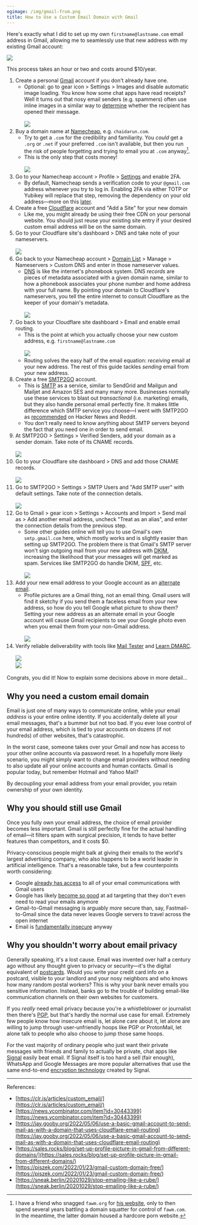 ```yaml
---
ogimage: /img/gmail-from.png
title: How to Use a Custom Email Domain with Gmail
---
```


Here's exactly what I did to set up my own `firstname@lastname.com` email address in Gmail, allowing me to seamlessly use that new address with my existing Gmail account:

![](/img/gmail-from.png)

This process takes an hour or two and costs around $10/year.

1. Create a personal [Gmail](https://www.google.com/gmail/about/) account if you don't already have one.
   - Optional: go to gear icon > Settings > Images and disable automatic image loading. You know how some chat apps have read receipts? Well it turns out that nosy email senders (e.g. spammers) often use inline images in a similar way to [determine](https://www.wired.com/2013/12/turn-gmail-auto-image-loading-off/) whether the recipient has opened their message.<br><br>![](/img/gmail-images.png)
1. Buy a domain name at [Namecheap](https://www.namecheap.com/), e.g. `chaidarun.com`.
   - Try to get a `.com` for the credibility and familiarity. You _could_ get a `.org` or `.net` if your preferred `.com` isn't available, but then you run the risk of people forgetting and trying to email you at `.com` anyway[^fawm].
   - This is the only step that costs money!<br><br>![](/img/namecheap-domain.png)
1. Go to your Namecheap account > Profile > [Settings](https://ap.www.namecheap.com/settings/security) and enable 2FA.
   - By default, Namecheap sends a verification code to your `@gmail.com` address whenever you try to log in. Enabling 2FA via either TOTP or Yubikey will replace that step, removing the dependency on your old address&mdash;more on this [later](#why-you-need-a-custom-email-domain).
1. Create a free [Cloudflare](https://www.cloudflare.com/) account and "Add a Site" for your new domain
   - Like me, you might already be using their free CDN on your personal website. You should just reuse your existing site entry if your desired custom email address will be on the same domain.
1. Go to your Cloudflare site's dashboard > DNS and take note of your nameservers.<br><br>![](/img/cloudflare-nameservers.png)
1. Go back to your Namecheap account > [Domain List](https://ap.www.namecheap.com/domains/list/) > Manage > Nameservers > Custom DNS and enter in those nameserver values.
   - [DNS](https://en.wikipedia.org/wiki/Domain_Name_System) is like the internet's phonebook system. DNS _records_ are pieces of metadata associated with a given domain name, similar to how a phonebook associates your phone number and home address with your full name. By pointing your domain to Cloudflare's nameservers, you tell the entire internet to consult Cloudflare as the keeper of your domain's metadata.<br><br>![](/img/namecheap-nameservers.png)
1. Go back to your Cloudflare site dashboard > Email and enable email routing.
   - This is the point at which you actually choose your new custom address, e.g. `firstname@lastname.com`<br><br>![](/img/cloudflare-routing.png)
   - Routing solves the easy half of the email equation: _receiving_ email at your new address. The rest of this guide tackles _sending_ email from your new address.
1. Create a free [SMTP2GO](https://www.smtp2go.com/) account.
   - This is [SMTP](https://en.wikipedia.org/wiki/Simple_Mail_Transfer_Protocol) as a service, similar to SendGrid and Mailgun and Mailjet and Amazon SES and many many more. Businesses normally use these services to blast out _transactional_ (i.e. marketing) emails, but they also handle personal email perfectly fine. It makes little difference which SMTP service you choose&mdash;I went with SMTP2GO as [recommended](https://www.reddit.com/r/selfhosted/comments/wt88z6/what_is_the_best_free_smtp_solution_to_use_with/) on Hacker News and Reddit.
   - You don't really need to know anything about SMTP servers beyond the fact that you need one in order to send email.
1. At SMTP2GO > Settings > Verified Senders, add your domain as a sender domain. Take note of its CNAME records.<br><br>![](/img/smtp2go-senders.png)
1. Go to your Cloudflare site dashboard > DNS and add those CNAME records.<br><br>![](/img/smtp.png)
1. Go to SMTP2GO > Settings > SMTP Users and "Add SMTP user" with default settings. Take note of the connection details.<br><br>![](/img/smtp2go-users.png)
1. Go to Gmail > gear icon > Settings > Accounts and Import > Send mail as > Add another email address, uncheck "Treat as an alias", and enter the connection details from the previous step.
   - Some other guides online will tell you to use Gmail's own `smtp.gmail.com` here, which mostly works and is slightly easier than setting up SMTP2GO. The problem there is that Gmail's SMTP server won't sign outgoing mail from your new address with [DKIM](https://en.wikipedia.org/wiki/DomainKeys_Identified_Mail), increasing the likelihood that your messages will get marked as spam. Services like SMTP2GO do handle DKIM, [SPF](https://en.wikipedia.org/wiki/Sender_Policy_Framework), etc.<br><br>![](/img/gmail-smtp.png)
1. Add your new email address to your Google account as an [alternate email](https://myaccount.google.com/email).
   - Profile pictures are a Gmail thing, not an email thing. Gmail users will find it sketchy if you send them a faceless email from your new address, so how do you tell Google what picture to show them? Setting your new address as an alternate email in your Google account will cause Gmail recipients to see your Google photo even when you email them from your non-Gmail address.<br><br>![](/img/google-alternate-email.png)
1. Verify reliable deliverability with tools like [Mail Tester](https://www.mail-tester.com/) and [Learn DMARC](https://www.learndmarc.com/).<br><br>![](/img/mail-tester.png)<br>![](/img/learndmarc.png)

[^fawm]: I have a friend who snagged `fawm.org` for [his website](https://fiftyninety.fawm.org/), only to then spend several years battling a domain squatter for control of `fawm.com`. In the meantime, the latter domain housed a hardcore porn website.

Congrats, you did it! Now to explain some decisions above in more detail...

## Why you need a custom email domain

Email is just one of many ways to communicate online, while your email _address_ is your entire online identity. If you accidentally delete all your email messages, that's a bummer but not too bad. If you ever lose control of your email address, which is tied to your accounts on dozens (if not hundreds) of other websites, that's catastrophic.

In the worst case, someone takes over your Gmail and now has access to your other online accounts via password reset. In a hopefully more likely scenario, you might simply want to change email providers without needing to also update all your online accounts and human contacts. Gmail is popular today, but remember Hotmail and Yahoo Mail?

By decoupling your email address from your email provider, you retain ownership of your own identity.

## Why you should still use Gmail

Once you fully own your email address, the choice of email provider becomes less important. Gmail is still perfectly fine for the actual handling of email&mdash;it filters spam with surgical precision, it tends to have better features than competitors, and it costs $0.

Privacy-conscious people might balk at giving their emails to the world's largest advertising company, who also happens to be a world leader in artificial intelligence. That's a reasonable take, but a few counterpoints worth considering:

- Google [already has access](https://mako.cc/copyrighteous/google-has-most-of-my-email-because-it-has-all-of-yours) to all of your email communications with Gmail users
- Google has likely [become so good](https://techcrunch.com/2017/06/23/google-has-all-the-data-it-needs-will-stop-scanning-gmail-inboxes/) at ad targeting that they don't even need to read your emails anymore
- Gmail-to-Gmail messaging is arguably _more_ secure than, say, Fastmail-to-Gmail since the data never leaves Google servers to travel across the open internet
- Email is [fundamentally insecure](https://security.stackexchange.com/a/30094) anyway

## Why you shouldn't worry about email privacy

Generally speaking, it's a lost cause. Email was invented over half a century ago without any thought given to privacy or security&mdash;it's the digital equivalent of [postcards](https://www.ias.edu/security/would-you-send-postcard-mail). Would you write your credit card info on a postcard, visible to your landlord and your nosy neighbors and who knows how many random postal workers? This is why your bank never emails you sensitive information. Instead, banks go to the trouble of building email-like communication channels on their own websites for customers.

If you _really_ need email privacy because you're a whistleblower or journalist then there's [PGP](https://www.maketecheasier.com/pgp-encryption-how-it-works/), but that's hardly the normal use case for email. Extremely few people know how insecure email is, let alone care about it, let alone are willing to jump through user-unfriendly hoops like PGP or ProtonMail, let alone talk to people who also choose to jump those same hoops.

For the vast majority of ordinary people who just want their private messages with friends and family to actually be private, chat apps like [Signal](https://signal.org/en/) easily beat email. If Signal itself is too hard a sell (fair enough), WhatsApp and Google Messages are more popular alternatives that use the same end-to-end [encryption technology](https://en.wikipedia.org/wiki/Signal_Protocol) created by Signal.

---

References:

- [https://clr.is/articles/custom_email/](https://clr.is/articles/custom_email/)
- [https://news.ycombinator.com/item?id=30443399](https://news.ycombinator.com/item?id=30443399)
- [https://jay.gooby.org/2022/05/06/use-a-basic-gmail-account-to-send-mail-as-with-a-domain-that-uses-cloudflare-email-routing](https://jay.gooby.org/2022/05/06/use-a-basic-gmail-account-to-send-mail-as-with-a-domain-that-uses-cloudflare-email-routing)
- [https://sales.rocks/blog/set-up-profile-picture-in-gmail-from-different-domains/](https://sales.rocks/blog/set-up-profile-picture-in-gmail-from-different-domains/)
- [https://piszek.com/2022/01/23/gmail-custom-domain-free/](https://piszek.com/2022/01/23/gmail-custom-domain-free/)
- [https://sneak.berlin/20201029/stop-emailing-like-a-rube/](https://sneak.berlin/20201029/stop-emailing-like-a-rube/)
